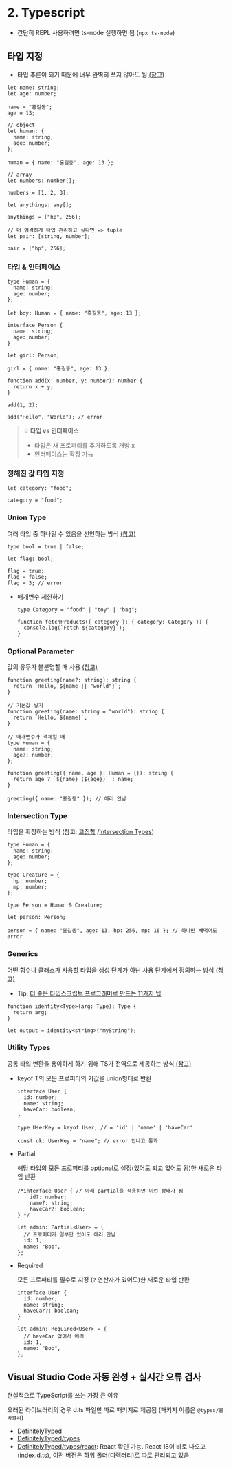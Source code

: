 # 2. Typescript

- 간단히 REPL 사용하려면 ts-node 실행하면 됨 (`npx ts-node`)

## 타입 지정

- 타입 추론이 되기 때문에 너무 완벽히 쓰지 않아도 됨 [(참고)](https://www.typescriptlang.org/ko/docs/handbook/typescript-in-5-minutes.html#%ED%83%80%EC%9E%85-%EC%B6%94%EB%A1%A0-types-by-inference)

```tsx
let name: string;
let age: number;

name = "홍길동";
age = 13;

// object
let human: {
  name: string;
  age: number;
};

human = { name: "홍길동", age: 13 };

// array
let numbers: number[];

numbers = [1, 2, 3];

let anythings: any[];

anythings = ["hp", 256];

// 더 엄격하게 타입 관리하고 싶다면 => tuple
let pair: [string, number];

pair = ["hp", 256];
```

### 타입 & 인터페이스

```tsx
type Human = {
  name: string;
  age: number;
};

let boy: Human = { name: "홍길동", age: 13 };

interface Person {
  name: string;
  age: number;
}

let girl: Person;

girl = { name: "홍길동", age: 13 };

function add(x: number, y: number): number {
  return x + y;
}

add(1, 2);

add("Hello", "World"); // error
```

> 💡 **타입 vs 인터페이스**
>
> - 타입은 새 프로퍼티를 추가하도록 개방 x
> - 인터페이스는 확장 가능

### 정해진 값 타입 지정

```tsx
let category: "food";

category = "food";
```

### Union Type

여러 타입 중 하나일 수 있음을 선언하는 방식 [(참고)](https://www.typescriptlang.org/ko/docs/handbook/typescript-in-5-minutes.html#%EC%9C%A0%EB%8B%88%EC%96%B8-unions)

```tsx
type bool = true | false;

let flag: bool;

flag = true;
flag = false;
flag = 3; // error
```

- 매개변수 제한하기

  ```tsx
  type Category = "food" | "toy" | "bag";

  function fetchProducts({ category }: { category: Category }) {
    console.log(`Fetch ${category}`);
  }
  ```

### Optional Parameter

값의 유무가 불분명할 때 사용 [(참고)](https://www.typescriptlang.org/docs/handbook/2/functions.html#optional-parameters)

```tsx
function greeting(name?: string): string {
  return `Hello, ${name || "world"}`;
}

// 기본값 넣기
function greeting(name: string = "world"): string {
  return `Hello, ${name}`;
}

// 매개변수가 객체일 때
type Human = {
  name: string;
  age?: number;
};

function greeting({ name, age }: Human = {}): string {
  return age ? `${name} (${age})` : name;
}

greeting({ name: "홍길동" }); // 에러 안남
```

### Intersection Type

타입을 확장하는 방식 (참고: [교집합](https://www.typescriptlang.org/ko/docs/handbook/typescript-in-5-minutes-func.html#%EA%B5%90%EC%A7%91%ED%95%A9) /[Intersection Types](https://www.typescriptlang.org/docs/handbook/2/objects.html#intersection-types))

```tsx
type Human = {
  name: string;
  age: number;
};

type Creature = {
  hp: number;
  mp: number;
};

type Person = Human & Creature;

let person: Person;

person = { name: "홍길동", age: 13, hp: 256, mp: 16 }; // 하나만 빼먹어도 error
```

### Generics

어떤 함수나 클래스가 사용할 타입을 생성 단계가 아닌 사용 단계에서 정의하는 방식 [(참고)](https://www.typescriptlang.org/docs/handbook/2/generics.html)

- Tip: [더 좋은 타입스크립트 프로그래머로 만드는 11가지 팁](https://velog.io/@lky5697/11-tips-that-help-you-become-a-better-typescript-programmer)

```tsx
function identity<Type>(arg: Type): Type {
  return arg;
}

let output = identity<string>("myString");
```

### Utility Types

공통 타입 변환을 용이하게 하기 위해 TS가 전역으로 제공하는 방식 [(참고)](https://www.typescriptlang.org/docs/handbook/utility-types.html)

- keyof
  T의 모든 프로퍼티의 키값을 union형태로 반환

  ```tsx
  interface User {
    id: number;
    name: string;
    haveCar: boolean;
  }

  type UserKey = keyof User; // = 'id' | 'name' | 'haveCar'

  const uk: UserKey = "name"; // error 안나고 통과
  ```

- Partial<type>

  해당 타입의 모든 프로퍼티를 optional로 설정(있어도 되고 없어도 됨)한 새로운 타입 반환

  ```tsx
  /*interface User { // 아래 partial을 적용하면 이런 상태가 됨
      id?: number;
      name?: string;
      haveCar?: boolean;
  } */

  let admin: Partial<User> = {
    // 프로퍼티가 일부만 있어도 에러 안남
    id: 1,
    name: "Bob",
  };
  ```

- Required<type>

  모든 프로퍼티를 필수로 지정 (`?` 연산자가 있어도)한 새로운 타입 반환

  ```tsx
  interface User {
    id: number;
    name: string;
    haveCar?: boolean;
  }

  let admin: Required<User> = {
    // haveCar 없어서 에러
    id: 1,
    name: "Bob",
  };
  ```

## Visual Studio Code 자동 완성 + 실시간 오류 검사

현실적으로 TypeScript를 쓰는 가장 큰 이유

오래된 라이브러리의 경우 d.ts 파일만 따로 패키지로 제공됨 (패키지 이름은 `@types/블라블라`)

- [DefinitelyTyped](https://github.com/DefinitelyTyped/DefinitelyTyped)
- [DefinitelyTyped/types](https://github.com/DefinitelyTyped/DefinitelyTyped/tree/master/types)
- [DefinitelyTyped/types/react](https://github.com/DefinitelyTyped/DefinitelyTyped/tree/master/types/react): React 확인 가능. React 18이 바로 나오고(index.d.ts), 이전 버전은 하위 폴더(디렉터리)로 따로 관리되고 있음
